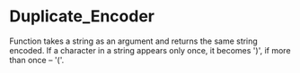 # Duplicate_Encoder
Function takes a string as an argument and returns the same string encoded.
If a character in a string appears only once, it becomes ')', if more than once – '('.
